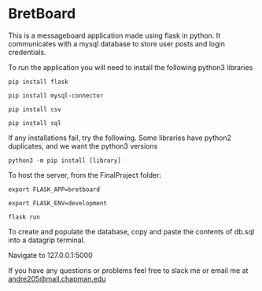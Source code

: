 # BretBoard

This is a messageboard application made using flask in python. It communicates with a mysql database to store user posts and login credentials.

To run the application you will need to install the following python3 libraries

	pip install flask

    pip install mysql-connector

    pip install csv

    pip install sql

If any installations fail, try the following. Some libraries have python2 duplicates, and we want the python3 versions

	python3 -m pip install [library]

To host the server, from the FinalProject folder:

	export FLASK_APP=bretboard

	export FLASK_ENV=development

	flask run

To create and populate the database, copy and paste the contents of db.sql into a datagrip terminal.

Navigate to 127.0.0.1:5000

If you have any questions or problems feel free to slack me or email me at andre205@mail.chapman.edu
